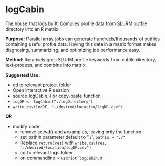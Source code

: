 # logCabin
The house that logs built. Compiles profile data from SLURM outfile directory into an R matrix.

**Purpose:** Parallel array jobs can generate hundreds/thousands of outfiles containing useful profile data. Having this data in a matrix format makes diagnosing, summarizing, and optimizing job performance easy.  

**Method:** Iteratively grep SLURM profile keywords from outfile directory, text-process, and combine into matrix. 

**Suggested Use:** 
- cd to relevant project folder
- Open interactive R session
- source logCabin.R or copy-paste function
- ```logDF <- logCabin("./logDirectory") ```
- ```write.csv(logDF, "./desired/location/logDF.csv") ```

**OR**

- modify code: 
    - remove setwd() and #examples, leaving only the function
    - set pathIn parameter default to "./", ```pathIn = "./"```  
    - Replace ```return(res)``` with ```write.csv(res, "./desired/location/logDF.csv")```
    - cd to relevant logs folder
    - on commandline ```> Rscript logCabin.R```
               


